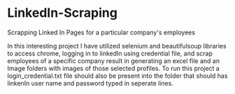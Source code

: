 # LinkedIn-Scraping
Scrapping Linked In Pages for a particular company's employees

In this interesting project I have utilized selenium and beautifulsoup libraries to access chrome, logging in to linkedIn using credential file, and scrap employees of a specific company result in generating an excel file and an Image folders with images of those selected profiles.
To run this project a login_credential.txt file should also be present into the folder that should has linkenIn user name and password typed in seperate lines.
